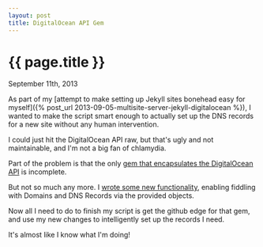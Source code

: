 ```yaml
---
layout: post
title: DigitalOcean API Gem
---
```


{{ page.title }}
================

<p class="meta">September 11th, 2013</p>

As part of my [attempt to make setting up Jekyll sites
bonehead easy for myself]({% post_url 2013-09-05-multisite-server-jekyll-digitalocean %}), I wanted to make the
script smart enough to actually set up the DNS records for a new site without any human intervention.

I could just hit the DigitalOcean API raw, but that's ugly and not maintainable, and I'm not a big fan of chlamydia.

Part of the problem is that the only [gem that encapsulates the DigitalOcean
API](https://github.com/signatureio/digitalocean) is incomplete.

But not so much any more. I [wrote some new functionality](https://github.com/signatureio/digitalocean/pull/3), enabling
fiddling with Domains and DNS Records via the provided objects.

Now all I need to do to finish my script is get the github edge for that gem, and use my new changes to intelligently
set up the records I need.

It's almost like I know what I'm doing!
